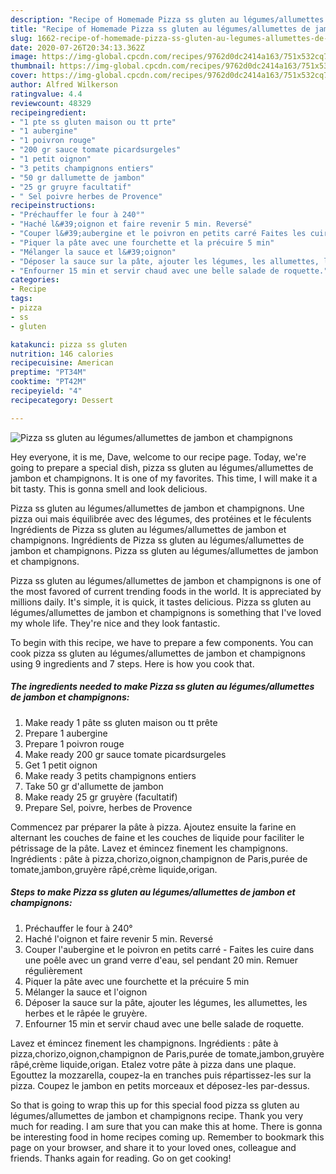 ```yaml
---
description: "Recipe of Homemade Pizza ss gluten au légumes/allumettes de jambon et champignons"
title: "Recipe of Homemade Pizza ss gluten au légumes/allumettes de jambon et champignons"
slug: 1662-recipe-of-homemade-pizza-ss-gluten-au-legumes-allumettes-de-jambon-et-champignons
date: 2020-07-26T20:34:13.362Z
image: https://img-global.cpcdn.com/recipes/9762d0dc2414a163/751x532cq70/pizza-ss-gluten-au-legumesallumettes-de-jambon-et-champignons-photo-principale-de-la-recette.jpg
thumbnail: https://img-global.cpcdn.com/recipes/9762d0dc2414a163/751x532cq70/pizza-ss-gluten-au-legumesallumettes-de-jambon-et-champignons-photo-principale-de-la-recette.jpg
cover: https://img-global.cpcdn.com/recipes/9762d0dc2414a163/751x532cq70/pizza-ss-gluten-au-legumesallumettes-de-jambon-et-champignons-photo-principale-de-la-recette.jpg
author: Alfred Wilkerson
ratingvalue: 4.4
reviewcount: 48329
recipeingredient:
- "1 pte ss gluten maison ou tt prte"
- "1 aubergine"
- "1 poivron rouge"
- "200 gr sauce tomate picardsurgeles"
- "1 petit oignon"
- "3 petits champignons entiers"
- "50 gr dallumette de jambon"
- "25 gr gruyre facultatif"
- " Sel poivre herbes de Provence"
recipeinstructions:
- "Préchauffer le four à 240°"
- "Haché l&#39;oignon et faire revenir 5 min. Reversé"
- "Couper l&#39;aubergine et le poivron en petits carré Faites les cuire dans une poêle avec un grand verre d&#39;eau, sel pendant 20 min. Remuer régulièrement"
- "Piquer la pâte avec une fourchette et la précuire 5 min"
- "Mélanger la sauce et l&#39;oignon"
- "Déposer la sauce sur la pâte, ajouter les légumes, les allumettes, les herbes et le râpée le gruyère."
- "Enfourner 15 min et servir chaud avec une belle salade de roquette."
categories:
- Recipe
tags:
- pizza
- ss
- gluten

katakunci: pizza ss gluten 
nutrition: 146 calories
recipecuisine: American
preptime: "PT34M"
cooktime: "PT42M"
recipeyield: "4"
recipecategory: Dessert

---
```



![Pizza ss gluten au légumes/allumettes de jambon et champignons](https://img-global.cpcdn.com/recipes/9762d0dc2414a163/751x532cq70/pizza-ss-gluten-au-legumesallumettes-de-jambon-et-champignons-photo-principale-de-la-recette.jpg)

Hey everyone, it is me, Dave, welcome to our recipe page. Today, we're going to prepare a special dish, pizza ss gluten au légumes/allumettes de jambon et champignons. It is one of my favorites. This time, I will make it a bit tasty. This is gonna smell and look delicious.

Pizza ss gluten au légumes/allumettes de jambon et champignons. Une pizza oui mais équilibrée avec des légumes, des protéines et le féculents Ingrédients de Pizza ss gluten au légumes/allumettes de jambon et champignons. Ingrédients de Pizza ss gluten au légumes/allumettes de jambon et champignons. Pizza ss gluten au légumes/allumettes de jambon et champignons.

Pizza ss gluten au légumes/allumettes de jambon et champignons is one of the most favored of current trending foods in the world. It is appreciated by millions daily. It's simple, it is quick, it tastes delicious. Pizza ss gluten au légumes/allumettes de jambon et champignons is something that I've loved my whole life. They're nice and they look fantastic.


To begin with this recipe, we have to prepare a few components. You can cook pizza ss gluten au légumes/allumettes de jambon et champignons using 9 ingredients and 7 steps. Here is how you cook that.

<!--inarticleads1-->

##### The ingredients needed to make Pizza ss gluten au légumes/allumettes de jambon et champignons:

1. Make ready 1 pâte ss gluten maison ou tt prête
1. Prepare 1 aubergine
1. Prepare 1 poivron rouge
1. Make ready 200 gr sauce tomate picardsurgeles
1. Get 1 petit oignon
1. Make ready 3 petits champignons entiers
1. Take 50 gr d&#39;allumette de jambon
1. Make ready 25 gr gruyère (facultatif)
1. Prepare  Sel, poivre, herbes de Provence


Commencez par préparer la pâte à pizza. Ajoutez ensuite la farine en alternant les couches de faine et les couches de liquide pour faciliter le pétrissage de la pâte. Lavez et émincez finement les champignons. Ingrédients : pâte à pizza,chorizo,oignon,champignon de Paris,purée de tomate,jambon,gruyère râpé,crème liquide,origan. 

<!--inarticleads2-->

##### Steps to make Pizza ss gluten au légumes/allumettes de jambon et champignons:

1. Préchauffer le four à 240°
1. Haché l&#39;oignon et faire revenir 5 min. Reversé
1. Couper l&#39;aubergine et le poivron en petits carré - Faites les cuire dans une poêle avec un grand verre d&#39;eau, sel pendant 20 min. Remuer régulièrement
1. Piquer la pâte avec une fourchette et la précuire 5 min
1. Mélanger la sauce et l&#39;oignon
1. Déposer la sauce sur la pâte, ajouter les légumes, les allumettes, les herbes et le râpée le gruyère.
1. Enfourner 15 min et servir chaud avec une belle salade de roquette.


Lavez et émincez finement les champignons. Ingrédients : pâte à pizza,chorizo,oignon,champignon de Paris,purée de tomate,jambon,gruyère râpé,crème liquide,origan. Etalez votre pâte à pizza dans une plaque. Egouttez la mozzarella, coupez-la en tranches puis répartissez-les sur la pizza. Coupez le jambon en petits morceaux et déposez-les par-dessus. 

So that is going to wrap this up for this special food pizza ss gluten au légumes/allumettes de jambon et champignons recipe. Thank you very much for reading. I am sure that you can make this at home. There is gonna be interesting food in home recipes coming up. Remember to bookmark this page on your browser, and share it to your loved ones, colleague and friends. Thanks again for reading. Go on get cooking!
